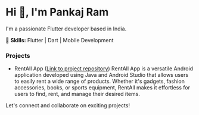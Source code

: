 <h1 align="left">Hi 👋, I'm Pankaj Ram</h1>
I'm a passionate Flutter developer based in India.

🚀 **Skills:** Flutter | Dart | Mobile Development

### Projects
- RentAll App  ([Link to project repository](https://github.com/pankaj1101/RentAll-App))
RentAll App is a versatile Android application developed using Java and Android Studio that allows users to easily rent a wide range of products. Whether it's gadgets, fashion accessories, books, or sports equipment, RentAll makes it effortless for users to find, rent, and manage their desired items.

Let's connect and collaborate on exciting projects!
